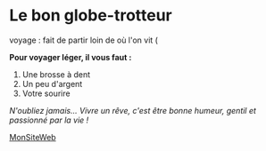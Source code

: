 # Le bon globe-trotteur

voyage
: fait de partir loin de où l'on vit (


**Pour voyager léger, il vous faut :**

1. Une brosse à dent
2. Un peu d'argent
3. Votre sourire

*N'oubliez jamais... Vivre un rêve, c'est être bonne humeur, gentil et passionné par la vie !*


[MonSiteWeb](https://www.globetrotteuse.org)

[^1]: Créé par LaGlobeTrotteuse, copyright 2019
